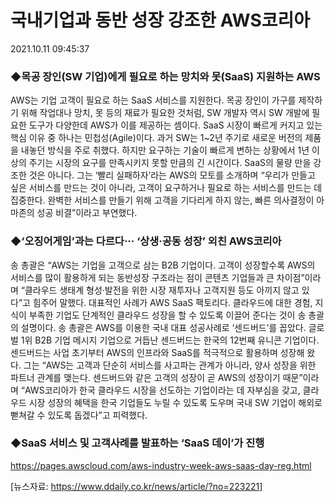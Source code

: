# 국내기업과 동반 성장 강조한 AWS코리아
2021.10.11 09:45:37

### ◆목공 장인(SW 기업)에게 필요로 하는 망치와 못(SaaS) 지원하는 AWS  
AWS는 기업 고객이 필요로 하는 SaaS 서비스를 지원한다. 목공 장인이 가구를 제작하기 위해 작업대나 망치, 못 등의 재료가 필요한 것처럼, SW 개발자 역시 SW 개발에 필요한 도구가 다양한데 AWS가 이를 제공하는 셈이다.
SaaS 시장이 빠르게 커지고 있는 핵심 이유 중 하나는 민첩성(Agile)이다. 과거 SW는 1~2년 주기로 새로운 버전의 제품을 내놓던 방식을 주로 취했다. 하지만 요구하는 기술이 빠르게 변하는 상황에서 1년 이상의 주기는 시장의 요구를 만족시키지 못할 만큼의 긴 시간이다.
SaaS의 물량 만을 강조한 것은 아니다. 그는 ‘빨리 실패하자’라는 AWS의 모토를 소개하며 “우리가 만들고 싶은 서비스를 만드는 것이 아니라, 고객이 요구하거나 필요로 하는 서비스를 만드는 데 집중한다. 완벽한 서비스를 만들기 위해 고객을 기다리게 하지 않는, 빠른 의사결정이 아마존의 성공 비결”이라고 부연했다.

### ◆‘오징어게임’과는 다르다··· ‘상생·공동 성장’ 외친 AWS코리아  
송 총괄은 “AWS는 기업을 고객으로 삼는 B2B 기업이다. 고객이 성장할수록 AWS의 서비스를 많이 활용하게 되는 동반성장 구조라는 점이 콘텐츠 기업들과 큰 차이점”이라며 “클라우드 생태계 형성·발전을 위한 시장 재투자나 고객지원 등도 아끼지 않고 있다”고 힘주어 말했다.
대표적인 사례가 AWS SaaS 팩토리다. 클라우드에 대한 경험, 지식이 부족한 기업도 단계적인 클라우드 성장을 할 수 있도록 이끌어 준다는 것이 송 총괄의 설명이다.
송 총괄은 AWS를 이용한 국내 대표 성공사례로 ‘센드버드’를 꼽았다. 글로벌 1위 B2B 기업 메시지 기업으로 거듭난 센드버드는 한국의 12번째 유니콘 기업이다. 센드버드는 사업 초기부터 AWS의 인프라와 SaaS를 적극적으로 활용하며 성장해 왔다.
그는 “AWS는 고객과 단순히 서비스를 사고파는 관계가 아니라, 양사 성장을 위한 파트너 관계를 맺는다. 센드버드와 같은 고객의 성장이 곧 AWS의 성장이기 때문”이라며 “AWS코리아가 한국 클라우드 시장을 선도하는 기업이라는 데 자부심을 갖고, 클라우드 시장 성장의 혜택을 한국 기업들도 누릴 수 있도록 도우며 국내 SW 기업이 해외로 뻗쳐갈 수 있도록 돕겠다”고 피력했다.

### ◆SaaS 서비스 및 고객사례를 발표하는 ‘SaaS 데이’가 진행  
https://pages.awscloud.com/aws-industry-week-aws-saas-day-reg.html
  
    
[뉴스자료: https://www.ddaily.co.kr/news/article/?no=223221]
